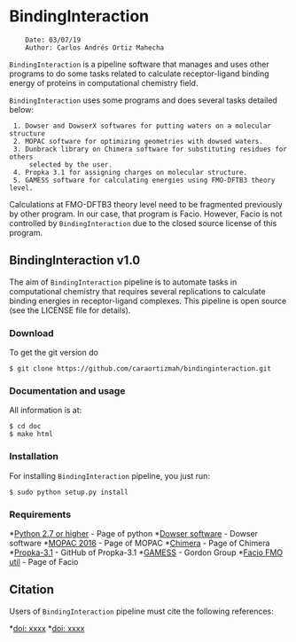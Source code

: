 # BindingInteraction

```
    Date: 03/07/19
    Author: Carlos Andrés Ortiz Mahecha
```

`BindingInteraction` is a pipeline software that manages and uses other programs to do some tasks 
related to calculate receptor-ligand binding energy of proteins in computational chemistry field.

`BindingInteraction` uses some programs and does several tasks detailed below:

     1. Dowser and DowserX softwares for putting waters on a molecular structure
     2. MOPAC software for optimizing geometries with dowsed waters.
     3. Dunbrack library on Chimera software for substituting residues for others
         selected by the user. 
     4. Propka 3.1 for assigning charges on molecular structure.
     5. GAMESS software for calculating energies using FMO-DFTB3 theory level.

Calculations at FMO-DFTB3 theory level need to be fragmented previously by other program.
In our case, that program is Facio. However, Facio is not controlled by `BindingInteraction`
due to the closed source license of this program.


## BindingInteraction v1.0

The aim of `BindingInteraction` pipeline is to automate tasks in computational chemistry that
requires several replications to calculate binding energies in receptor-ligand complexes.
This pipeline is open source (see the LICENSE file for details).


### Download

To get the git version do

    $ git clone https://github.com/caraortizmah/bindinginteraction.git


### Documentation and usage

All information is at:

    $ cd doc
    $ make html

### Installation

For installing `BindingInteraction` pipeline, you just run:

    $ sudo python setup.py install

### Requirements

   *[Python 2.7 or higher](https://www.python.org/downloads/) - Page of python
   *[Dowser software](http://www.ks.uiuc.edu/Research/vmd/plugins/dowser/) - Dowser software
   *[MOPAC 2016](http://openmopac.net/Download_MOPAC_Executable_Step2.html) - Page of MOPAC
   *[Chimera](https://www.cgl.ucsf.edu/chimera/download.html) - Page of Chimera
   *[Propka-3.1](https://github.com/jensengroup/propka-3.1.git) - GitHub of Propka-3.1
   *[GAMESS](https://www.msg.chem.iastate.edu/GAMESS/download/register/) - Gordon Group 
   *[Facio FMO util](http://zzzfelis.sakura.ne.jp/) - Page of Facio

## Citation

Users of `BindingInteraction` pipeline must cite the following references:


   *[doi: xxxx](http://)
   *[doi: xxxx](http://)
